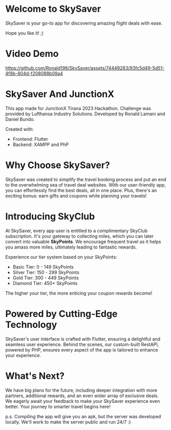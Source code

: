 # Welcome to SkySaver
SkySaver is your go-to app for discovering amazing flight deals with ease.

Hope you like it! ;)

# Video Demo

https://github.com/Ronald198/SkySaver/assets/74449283/93fc5d49-5d51-4f8b-804d-f208088b09a4

# SkySaver And JunctionX
This app made for JunctionX Tirana 2023 Hackathon. 
Challenge was provided by Lufthansa Industry Solutions. 
Developed by Ronald Lamani and Daniel Bundo. 

Created with:
 - Frontend: Flutter
 - Backend: XAMPP and PhP

# Why Choose SkySaver?
SkySaver was created to simplify the travel booking process and put an end to the overwhelming sea of travel deal websites. With our user-friendly app, you can effortlessly find the best deals, all in one place. Plus, there's an exciting bonus: earn gifts and coupons while planning your travels!

# Introducing SkyClub
At SkySaver, every app user is entitled to a complimentary SkyClub subscription. It's your gateway to collecting miles, which you can later convert into valuable **SkyPoints**. We encourage frequent travel as it helps you amass more miles, ultimately leading to fantastic rewards.

Experience our tier system based on your SkyPoints:
- Basic Tier: 0 - 149 SkyPoints
- Silver Tier: 150 - 299 SkyPoints
- Gold Tier: 300 - 449 SkyPoints
- Diamond Tier: 450+ SkyPoints

The higher your tier, the more enticing your coupon rewards become!

# Powered by Cutting-Edge Technology
SkySaver's user interface is crafted with Flutter, ensuring a delightful and seamless user experience. Behind the scenes, our custom-built RestAPI, powered by PHP, ensures every aspect of the app is tailored to enhance your experience.

# What's Next?
We have big plans for the future, including deeper integration with more partners, additional rewards, and an even wider array of exclusive deals. We eagerly await your feedback to make your SkySaver experience even better. Your journey to smarter travel begins here!




p.s.
 Compiling the app will give you an apk, but the server was developed locally. We'll work to make the server public and run 24/7 :)
